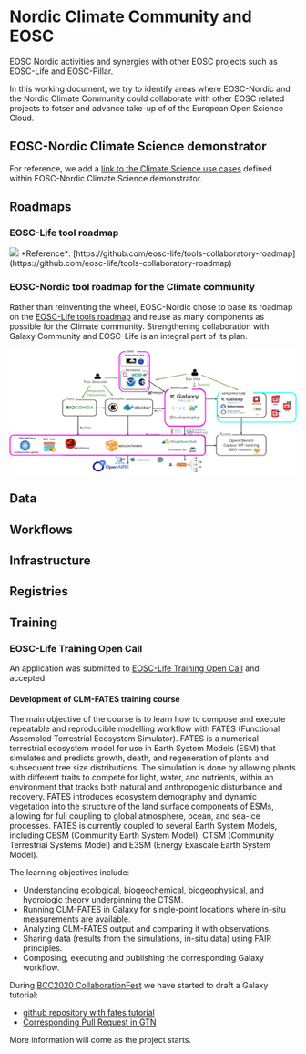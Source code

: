 # Nordic Climate Community and EOSC

EOSC Nordic activities and synergies with other EOSC projects such as EOSC-Life and EOSC-Pillar.

In this working document, we try to identify areas where EOSC-Nordic and the Nordic Climate Community could collaborate with other EOSC related projects to fotser and advance take-up of of the European Open Science Cloud.

## EOSC-Nordic Climate Science demonstrator

For reference, we add a [link to the Climate Science use cases](https://nordicesmhub.github.io/eosc-nordic-climate-demonstrator/) defined within EOSC-Nordic Climate Science demonstrator.


## Roadmaps

### EOSC-Life tool roadmap


<img src="https://github.com/eosc-life/tools-collaboratory-roadmap/raw/master/images/EOSC-Life_T2.1.png" />
*Reference*: [https://github.com/eosc-life/tools-collaboratory-roadmap](https://github.com/eosc-life/tools-collaboratory-roadmap)

### EOSC-Nordic tool roadmap for the Climate community

Rather than reinventing the wheel, EOSC-Nordic chose to base its roadmap on the [EOSC-Life tools roadmap](https://github.com/eosc-life/tools-collaboratory-roadmap) and reuse as many components as possible for the Climate community. Strengthening collaboration with Galaxy Community and EOSC-Life is an integral part of its plan.

<img src="EOSC-Nordic_climate_tools_roadmap.png" />


## Data

## Workflows

## Infrastructure

## Registries


## Training

### EOSC-Life Training Open Call

An application was submitted to [EOSC-Life Training Open Call](https://www.eosc-life.eu/services/open-call-training/) and accepted.

#### Development of CLM-FATES training course

The main objective of the course is to learn how to compose and execute repeatable and reproducible modelling workflow with FATES (Functional Assembled Terrestrial Ecosystem Simulator). FATES is a numerical terrestrial ecosystem model for use in Earth System Models (ESM) that simulates and predicts growth, death, and regeneration of plants and subsequent tree size distributions. The simulation is done by allowing plants with different traits to compete for light, water, and nutrients, within an environment that tracks both natural and anthropogenic disturbance and recovery. FATES introduces ecosystem demography and dynamic vegetation into the structure of the land surface components of ESMs, allowing for full coupling to global atmosphere, ocean, and sea-ice processes. FATES is currently coupled to several Earth System Models, including CESM (Community Earth System Model), CTSM (Community Terrestrial Systems Model) and E3SM (Energy Exascale Earth System Model).

The learning objectives include:

- Understanding ecological, biogeochemical, biogeophysical, and hydrologic theory underpinning the CTSM.
- Running CLM-FATES in Galaxy for single-point locations where in-situ measurements are available.
- Analyzing CLM-FATES output and comparing it with observations.
- Sharing data (results from the simulations, in-situ data) using FAIR principles.
- Composing, executing and publishing the corresponding Galaxy workflow. 


During [BCC2020 CollaborationFest](https://bcc2020.github.io/cofest/) we have started to draft a Galaxy tutorial:
- [github repository with fates tutorial](https://github.com/NordicESMhub/galaxy-training-material/tree/fates/topics/climate/tutorials/fates)
- [Corresponding Pull Request in GTN](https://github.com/galaxyproject/training-material/pull/1993)

More information will come as the project starts.


